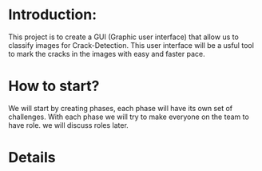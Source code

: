 # Introduction:
This project is to create a GUI (Graphic user interface) that allow us to classify images for Crack-Detection. This user interface will be a usful tool to mark the cracks in the images with easy and faster pace. 

# How to start? 
We will start by creating phases, each phase will have its own set of challenges. With each phase we will try to make everyone on the team to have role. we will discuss roles later.

# Details
